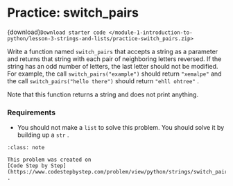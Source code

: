 # <i class="fas fa-laptop fa-fw"></i> Practice: switch_pairs

{download}`Download starter code </module-1-introduction-to-python/lesson-3-strings-and-lists/practice-switch_pairs.zip>`

Write a function named `switch_pairs` that accepts a string as a parameter and returns that string with each pair of neighboring letters reversed. If the string has an odd number of letters, the last letter should not be modified. For example, the call `switch_pairs("example")` should return `"xemalpe"` and the call `switch_pairs("hello there")` should return `"ehll ohtree"` .

Note that this function returns a string and does not print anything.

### Requirements

- You should not make a `list` to solve this problem. You should solve it by building up a `str` .

```{admonition} Note
:class: note

This problem was created on
[Code Step by Step](https://www.codestepbystep.com/problem/view/python/strings/switch_pairs)
.

```
